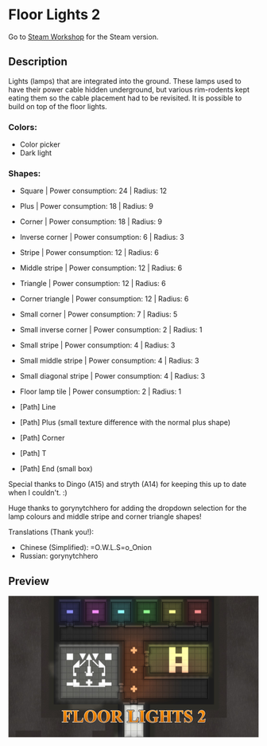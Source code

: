 # Floor Lights 2

Go to [Steam Workshop](https://steamcommunity.com/sharedfiles/filedetails/?id=2882927601) for the Steam version.

## Description
Lights (lamps) that are integrated into the ground. These lamps used to have their power cable hidden underground, but various rim-rodents kept eating them so the cable placement had to be revisited. It is possible to build on top of the floor lights.

### Colors:
- Color picker
- Dark light

### Shapes:
- Square | Power consumption: 24 | Radius: 12
- Plus | Power consumption: 18 | Radius: 9
- Corner | Power consumption: 18 | Radius: 9
- Inverse corner | Power consumption: 6 | Radius: 3
- Stripe | Power consumption: 12 | Radius: 6
- Middle stripe | Power consumption: 12 | Radius: 6
- Triangle | Power consumption: 12 | Radius: 6
- Corner triangle | Power consumption: 12 | Radius: 6
- Small corner | Power consumption: 7 | Radius: 5
- Small inverse corner | Power consumption: 2 | Radius: 1
- Small stripe | Power consumption: 4 | Radius: 3
- Small middle stripe | Power consumption: 4 | Radius: 3
- Small diagonal stripe | Power consumption: 4 | Radius: 3

- Floor lamp tile | Power consumption: 2 | Radius: 1

- [Path] Line
- [Path] Plus (small texture difference with the normal plus shape)
- [Path] Corner
- [Path] T
- [Path] End (small box)

Special thanks to Dingo (A15) and stryth (A14) for keeping this up to date when I couldn't. :)

Huge thanks to gorynytchhero for adding the dropdown selection for the lamp colours and middle stripe and corner triangle shapes!

Translations (Thank you!):
- Chinese (Simplified): =O.W.L.S=o_Onion
- Russian: gorynytchhero

## Preview
![Preview](About/Preview.png)
